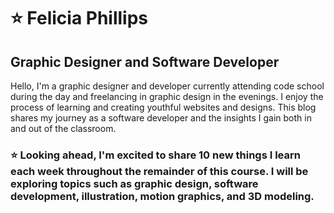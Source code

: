 # ⭐ Felicia Phillips 
## Graphic Designer and Software Developer
Hello, I'm a graphic designer and developer currently attending code school during the day and freelancing in graphic design in the evenings. I enjoy the process of learning and creating youthful websites and designs. This blog shares my journey as a software developer and the insights I gain both in and out of the classroom.

 ### ⭐ Looking ahead, I'm excited to share 10 new things I learn each week throughout the remainder of this course. I will be exploring topics such as graphic design, software development, illustration, motion graphics, and 3D modeling.